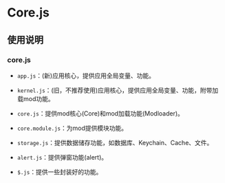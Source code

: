# Core.js

## 使用说明

### core.js

- `app.js`：(新)应用核心，提供应用全局变量、功能。

- `kernel.js`：(旧，不推荐使用)应用核心，提供应用全局变量、功能，附带加载mod功能。

- `core.js`：提供mod核心(Core)和mod加载功能(Modloader)。

- `core.module.js`：为mod提供模块功能。

- `storage.js`：提供数据储存功能，如数据库、Keychain、Cache、文件。

- `alert.js`：提供弹窗功能(alert)。

- `$.js`：提供一些封装好的功能。
